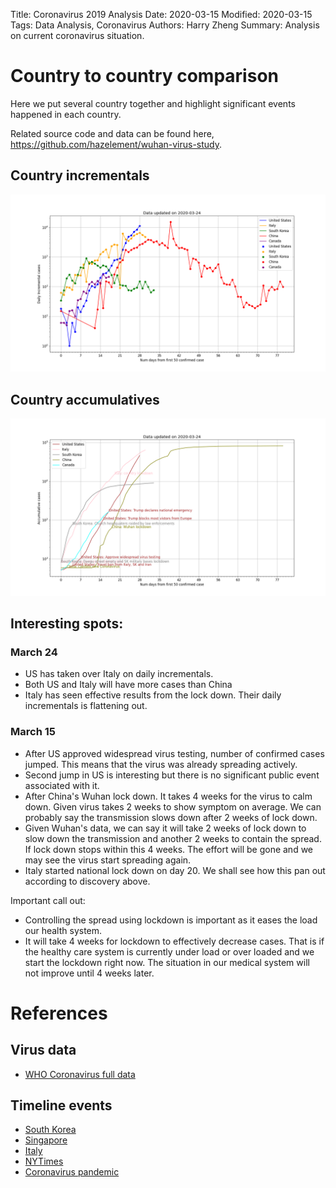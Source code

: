 Title: Coronavirus 2019 Analysis
Date: 2020-03-15
Modified: 2020-03-15
Tags: Data Analysis, Coronavirus
Authors: Harry Zheng
Summary: Analysis on current coronavirus situation. 


# Country to country comparison

Here we put several country together and highlight significant events happened in each country. 

Related source code and data can be found here, https://github.com/hazelement/wuhan-virus-study. 

## Country incrementals
![alt text](../images/country_incrementals.png)


## Country accumulatives 
![alt text](../images/country_totals.png)


## Interesting spots:

### March 24

* US has taken over Italy on daily incrementals.
* Both US and Italy will have more cases than China
* Italy has seen effective results from the lock down. Their daily incrementals is flattening out. 

### March 15

* After US approved widespread virus testing, number of confirmed cases jumped. This means that the virus was already spreading actively. 
* Second jump in US is interesting but there is no significant public event associated with it. 
* After China's Wuhan lock down. It takes 4 weeks for the virus to calm down. Given virus takes 2 weeks to show symptom on average. We can probably say the transmission slows down after 2 weeks of lock down. 
* Given Wuhan's data, we can say it will take 2 weeks of lock down to slow down the transmission and another 2 weeks to contain the spread. If lock down stops within this 4 weeks. The effort will be gone and we may see the virus start spreading again. 
* Italy started national lock down on day 20. We shall see how this pan out according to discovery above. 

Important call out:

* Controlling the spread using lockdown is important as it eases the load our health system. 
* It will take 4 weeks for lockdown to effectively decrease cases. That is if the healthy care system is currently under load or over loaded and we start the lockdown right now. The situation in our medical system will not improve until 4 weeks later. 


# References

## Virus data
* [WHO Coronavirus full data](https://covid.ourworldindata.org/data/full_data.csv)

## Timeline events

* [South Korea](https://en.wikipedia.org/wiki/2020_coronavirus_pandemic_in_South_Korea#Timeline)
* [Singapore](https://en.wikipedia.org/wiki/2020_coronavirus_pandemic_in_Singapore)
* [Italy](https://en.wikipedia.org/wiki/2020_coronavirus_pandemic_in_Italy)
* [NYTimes](https://www.nytimes.com/article/coronavirus-timeline.html)
* [Coronavirus pandemic](https://en.wikipedia.org/wiki/Timeline_of_the_2019%E2%80%9320_coronavirus_pandemic)
